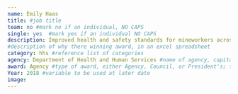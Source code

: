 ```yaml
---
name: Emily Haas
title: #job title
team: no #mark no if an individual, NO CAPS
single: yes  #mark yes if an individual NO CAPS
description: Improved health and safety standards for mineworkers across the country. Ms. Haas’ research resulted in the creation of industry-wide strategies to improve the health and safety management methods.
#description of why there winning award, in an excel spreadsheet
category: hhs #reference list of categories
agency: Department of Health and Human Services #name of agency, capitalize first letter of each name
award: Agency #type of award, either Agency, Council, or President's; this is case sensitive so make sure to match the options listed exactly. This section generates the format of the card
Year: 2018 #variable to be used at later date
image:  
---
```

